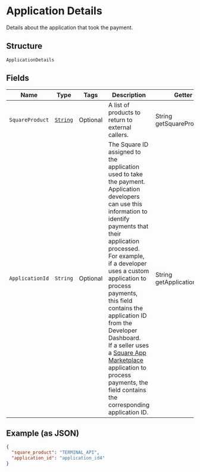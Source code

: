 
# Application Details

Details about the application that took the payment.

## Structure

`ApplicationDetails`

## Fields

| Name | Type | Tags | Description | Getter |
|  --- | --- | --- | --- | --- |
| `SquareProduct` | [`String`](../../doc/models/application-details-external-square-product.md) | Optional | A list of products to return to external callers. | String getSquareProduct() |
| `ApplicationId` | `String` | Optional | The Square ID assigned to the application used to take the payment.<br>Application developers can use this information to identify payments that<br>their application processed.<br>For example, if a developer uses a custom application to process payments,<br>this field contains the application ID from the Developer Dashboard.<br>If a seller uses a [Square App Marketplace](https://developer.squareup.com/docs/app-marketplace)<br>application to process payments, the field contains the corresponding application ID. | String getApplicationId() |

## Example (as JSON)

```json
{
  "square_product": "TERMINAL_API",
  "application_id": "application_id4"
}
```

